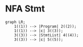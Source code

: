 # NFA Stmt

<!-- 1. $S -> dot "<Program>"$
2. $S -> "<Program>" dot$

3. $"<Program>" -> dot "<StmtList>"$
4. $"<Program>" -> "<StmtList>" dot$

5. $"<StmtList>" -> dot "<Stmt>" "<StmtListTail>"$
6. $"<StmtList>" -> "<Stmt>" dot "<StmtListTail>"$
7. $"<StmtList>" -> "<Stmt>" "<StmtListTail>" dot$

8. $"<StmtListTail>" -> dot "<Stmt>" "<StmtListTail>"$
9. $"<StmtListTail>" -> "<Stmt>" dot "<StmtListTail>"$
10. $"<StmtListTail>" -> "<Stmt>" "<StmtListTail>" dot$

11. $"<StmtListTail>" -> dot$

12. $"<Stmt>" -> dot "<FuncDecl>"$
13. $"<Stmt>" -> "<FuncDecl>" dot$

14. $"<Stmt>" -> dot "{" "<StmtList>" "}"$
15. $"<Stmt>" -> "{" dot "<StmtList>" "}"$
16. $"<Stmt>" -> "{" "<StmtList>" dot "}"$
17. $"<Stmt>" -> "{" "<StmtList>" "}" dot$

18. $"<FuncDecl>" -> dot "function" "<Ident>" "(" "<FormalParamsOpt>" ")" "{" "<StmtList>" "}"$
19. $"<FuncDecl>" -> "function" dot "<Ident>" "(" "<FormalParamsOpt>" ")" "{" "<StmtList>" "}"$
20. $"<FuncDecl>" -> "function" "<Ident>" dot "(" "<FormalParamsOpt>" ")" "{" "<StmtList>" "}"$
21. $"<FuncDecl>" -> "function" "<Ident>" "(" dot "<FormalParamsOpt>" ")" "{" "<StmtList>" "}"$
22. $"<FuncDecl>" -> "function" "<Ident>" "(" "<FormalParamsOpt>" dot ")" "{" "<StmtList>" "}"$
23. $"<FuncDecl>" -> "function" "<Ident>" "(" "<FormalParamsOpt>" ")" dot "{" "<StmtList>" "}"$
24. $"<FuncDecl>" -> "function" "<Ident>" "(" "<FormalParamsOpt>" ")" "{" dot "<StmtList>" "}"$
25. $"<FuncDecl>" -> "function" "<Ident>" "(" "<FormalParamsOpt>" ")" "{" "<StmtList>" dot "}"$
26. $"<FuncDecl>" -> "function" "<Ident>" "(" "<FormalParamsOpt>" ")" "{" "<StmtList>" "}" dot$ -->

```mermaid
graph LR;
    1((1)) --> |Program| 2((2));
    1((1)) --> |ε| 3((3));
    3((3)) --> |StmtList| 4((4));
    3((3)) --> |ε| 5((5));
    
```
